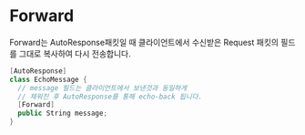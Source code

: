 Forward
====

Forward는 AutoResponse패킷일 때 클라이언트에서 수신받은 Request 패킷의 필드를 그대로 복사하여 다시 전송합니다.

```c#
[AutoResponse]
class EchoMessage {
  // message 필드는 클라이언트에서 보낸것과 동일하게 
  // 채워진 후 AutoResponse를 통해 echo-back 됩니다.
  [Forward]
  public String message;
}
```
